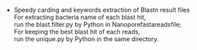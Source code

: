 * Speedy carding and keywords extraction of Blastn result files\
For extracting bacteria name of each blast hit,\
run the blast.filter.py by Python in Nanoporefastareadsfile;\
For keeping the best blast hit of each reads,\
run the unique.py by Python in the same directory.






